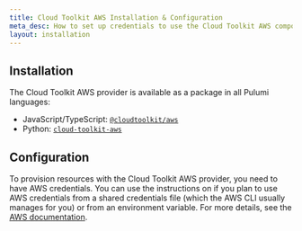 ```yaml
---
title: Cloud Toolkit AWS Installation & Configuration
meta_desc: How to set up credentials to use the Cloud Toolkit AWS component library.
layout: installation
---
```


## Installation

The Cloud Toolkit AWS provider is available as a package in all Pulumi languages:

* JavaScript/TypeScript: [`@cloudtoolkit/aws`](https://www.npmjs.com/package/@cloudtoolkit/aws)
* Python: [`cloud-toolkit-aws`](https://pypi.org/project/cloud-toolkit-aws/)

## Configuration

To provision resources with the Cloud Toolkit AWS provider, you need to have AWS credentials. You can use the instructions on if you plan to use AWS credentials from a shared credentials file (which the AWS CLI usually manages for you) or from an environment variable. For more details, see the [AWS documentation](https://docs.aws.amazon.com/cli/latest/userguide/cli-configure-files.html).

